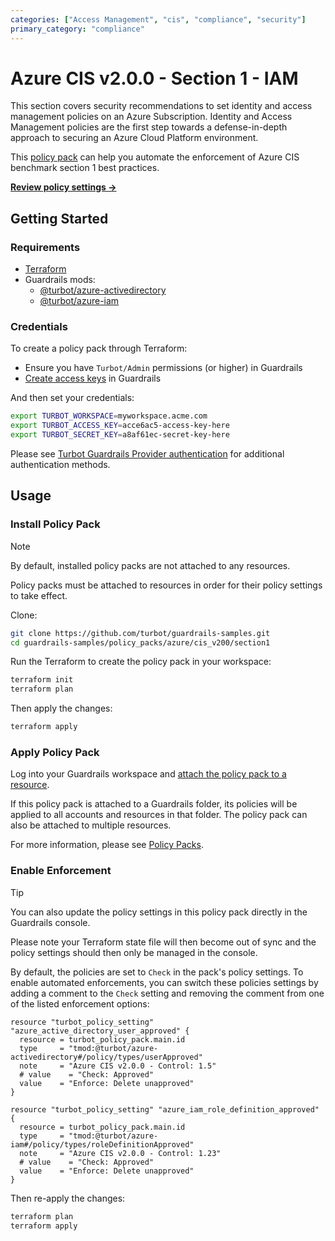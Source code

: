 ```yaml
---
categories: ["Access Management", "cis", "compliance", "security"]
primary_category: "compliance"
---
```


# Azure CIS v2.0.0 - Section 1 - IAM

This section covers security recommendations to set identity and access management policies on an Azure Subscription. Identity and Access Management policies are the first step towards a defense-in-depth approach to securing an Azure Cloud Platform environment.

This [policy pack](https://turbot.com/guardrails/docs/concepts/resources/policy-packs) can help you automate the enforcement of Azure CIS benchmark section 1 best practices.

**[Review policy settings →](https://hub-guardrails-turbot-com-git-development-turbot.vercel.app/policy-packs/azure_cis_v200_section1/settings)**

## Getting Started

### Requirements

- [Terraform](https://developer.hashicorp.com/terraform/tutorials/aws-get-started/install-cli)
- Guardrails mods:
  - [@turbot/azure-activedirectory](https://hub-guardrails-turbot-com-git-development-turbot.vercel.app/mods/azure/mods/azure-activedirectory)
  - [@turbot/azure-iam](https://hub-guardrails-turbot-com-git-development-turbot.vercel.app/mods/azure/mods/azure-iam)

### Credentials

To create a policy pack through Terraform:

- Ensure you have `Turbot/Admin` permissions (or higher) in Guardrails
- [Create access keys](https://turbot.com/guardrails/docs/guides/iam/access-keys#generate-a-new-guardrails-api-access-key) in Guardrails

And then set your credentials:

```sh
export TURBOT_WORKSPACE=myworkspace.acme.com
export TURBOT_ACCESS_KEY=acce6ac5-access-key-here
export TURBOT_SECRET_KEY=a8af61ec-secret-key-here
```

Please see [Turbot Guardrails Provider authentication](https://registry.terraform.io/providers/turbot/turbot/latest/docs#authentication) for additional authentication methods.

## Usage

### Install Policy Pack

> [!NOTE]
> By default, installed policy packs are not attached to any resources.
>
> Policy packs must be attached to resources in order for their policy settings to take effect.

Clone:

```sh
git clone https://github.com/turbot/guardrails-samples.git
cd guardrails-samples/policy_packs/azure/cis_v200/section1
```

Run the Terraform to create the policy pack in your workspace:

```sh
terraform init
terraform plan
```

Then apply the changes:

```sh
terraform apply
```

### Apply Policy Pack

Log into your Guardrails workspace and [attach the policy pack to a resource](https://turbot.com/guardrails/docs/guides/policy-packs#attach-a-policy-pack-to-a-resource).

If this policy pack is attached to a Guardrails folder, its policies will be applied to all accounts and resources in that folder. The policy pack can also be attached to multiple resources.

For more information, please see [Policy Packs](https://turbot.com/guardrails/docs/concepts/resources/policy-packs).

### Enable Enforcement

> [!TIP]
> You can also update the policy settings in this policy pack directly in the Guardrails console.
>
> Please note your Terraform state file will then become out of sync and the policy settings should then only be managed in the console.

By default, the policies are set to `Check` in the pack's policy settings. To enable automated enforcements, you can switch these policies settings by adding a comment to the `Check` setting and removing the comment from one of the listed enforcement options:

```hcl
resource "turbot_policy_setting" "azure_active_directory_user_approved" {
  resource = turbot_policy_pack.main.id
  type     = "tmod:@turbot/azure-activedirectory#/policy/types/userApproved"
  note     = "Azure CIS v2.0.0 - Control: 1.5"
  # value    = "Check: Approved"
  value    = "Enforce: Delete unapproved"
}

resource "turbot_policy_setting" "azure_iam_role_definition_approved" {
  resource = turbot_policy_pack.main.id
  type     = "tmod:@turbot/azure-iam#/policy/types/roleDefinitionApproved"
  note     = "Azure CIS v2.0.0 - Control: 1.23"
  # value    = "Check: Approved"
  value    = "Enforce: Delete unapproved"
}
```

Then re-apply the changes:

```sh
terraform plan
terraform apply
```
